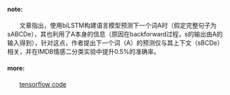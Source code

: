 #### note:
　　文章指出，使用biLSTM构建语言模型预测下一个词A时（假定完整句子为sABCDe），其也利用了A本身的信息（原因在backforward过程，s的输出由A的输入得到），针对这点，作者提出下一个词（A）的预测仅与其上下文（sBCDe）相关，并在IMDB情感二分类实验中提升0.5%的准确率。

#### more:
　　[tensorflow code](https://github.com/dongjun-Lee/birnn-language-model-tf)
